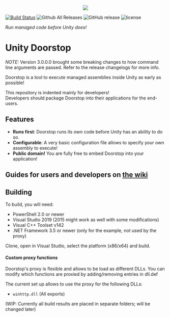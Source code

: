 <p align="center">
   <img src="https://raw.githubusercontent.com/NeighTools/UnityDoorstop/master/docs/logo_sm.png"/>
</p>

[![Build Status](https://dev.azure.com/ghorsington/UnityDoorstop/_apis/build/status/NeighTools.UnityDoorstop?branchName=master)](https://dev.azure.com/ghorsington/UnityDoorstop/_build/latest?definitionId=1&branchName=master)
![Github All Releases](https://img.shields.io/github/downloads/NeighTools/UnityDoorstop/total.svg)
![GitHub release](https://img.shields.io/github/release/NeighTools/UnityDoorstop.svg)
![license](https://img.shields.io/github/license/NeighTools/UnityDoorstop.svg)

*Run managed code before Unity does!*

# Unity Doorstop

*NOTE:* Version 3.0.0.0 brought some breaking changes to how command line arguments are passed. Refer to the release changelogs for more info.

Doorstop is a tool to execute managed assemblies inside Unity as early as possible!

This repository is indented mainly for developers!  
Developers should package Doorstop into their applications for the end-users.

## Features

* **Runs first**: Doorstop runs its own code before Unity has an ability to do so.
* **Configurable**: A very basic configuration file allows to specify your own assembly to execute!
* **Public domain!** You are fully free to embed Doorstop into your application!

## Guides for users and developers on [the wiki](https://github.com/NeighTools/UnityDoorstop/wiki)

## Building

To build, you will need:

* PowerShell 2.0 or newer
* Visual Studio 2019 (2015 might work as well with some modifications)
* Visual C++ Toolset v142
* .NET Framework 3.5 or newer (only for the example, not used by the proxy)

Clone, open in Visual Studio, select the platform (x86/x64) and build.

#### Custom proxy functions

Doorstop's proxy is flexible and allows to be load as different DLLs.
You can modify which functions are proxied by adding/removing entries in dll.def

The current set up allows to use the proxy for the following DLLs:

* `winhttp.dll` (All exports)

(WIP: Currently all build results are placed in separate folders; will be changed later)
